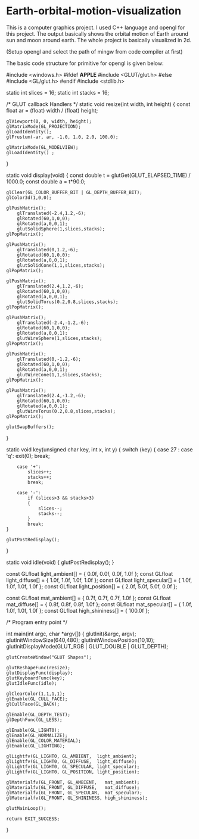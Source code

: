 # Earth-orbital-motion-visualization
This is a computer graphics project. I used C++ language and opengl for this project. The output basically shows the orbital motion of Earth around sun and moon around earth. The whole project is basically visualized in 2d.

(Setup opengl and select the path of mingw from code compiler at first)

The basic code structure for primitive for opengl is given below:

#include <windows.h>
#ifdef __APPLE__
#include <GLUT/glut.h>
#else
#include <GL/glut.h>
#endif
#include <stdlib.h>

static int slices = 16;
static int stacks = 16;

/* GLUT callback Handlers */
static void resize(int width, int height)
{
    const float ar = (float) width / (float) height;

    glViewport(0, 0, width, height);
    glMatrixMode(GL_PROJECTION);
    glLoadIdentity();
    glFrustum(-ar, ar, -1.0, 1.0, 2.0, 100.0);

    glMatrixMode(GL_MODELVIEW);
    glLoadIdentity() ;
}

static void display(void)
{
    const double t = glutGet(GLUT_ELAPSED_TIME) / 1000.0;
    const double a = t*90.0;

    glClear(GL_COLOR_BUFFER_BIT | GL_DEPTH_BUFFER_BIT);
    glColor3d(1,0,0);

    glPushMatrix();
        glTranslated(-2.4,1.2,-6);
        glRotated(60,1,0,0);
        glRotated(a,0,0,1);
        glutSolidSphere(1,slices,stacks);
    glPopMatrix();

    glPushMatrix();
        glTranslated(0,1.2,-6);
        glRotated(60,1,0,0);
        glRotated(a,0,0,1);
        glutSolidCone(1,1,slices,stacks);
    glPopMatrix();

    glPushMatrix();
        glTranslated(2.4,1.2,-6);
        glRotated(60,1,0,0);
        glRotated(a,0,0,1);
        glutSolidTorus(0.2,0.8,slices,stacks);
    glPopMatrix();

    glPushMatrix();
        glTranslated(-2.4,-1.2,-6);
        glRotated(60,1,0,0);
        glRotated(a,0,0,1);
        glutWireSphere(1,slices,stacks);
    glPopMatrix();

    glPushMatrix();
        glTranslated(0,-1.2,-6);
        glRotated(60,1,0,0);
        glRotated(a,0,0,1);
        glutWireCone(1,1,slices,stacks);
    glPopMatrix();

    glPushMatrix();
        glTranslated(2.4,-1.2,-6);
        glRotated(60,1,0,0);
        glRotated(a,0,0,1);
        glutWireTorus(0.2,0.8,slices,stacks);
    glPopMatrix();

    glutSwapBuffers();
}


static void key(unsigned char key, int x, int y)
{
    switch (key)
    {
        case 27 :
        case 'q':
            exit(0);
            break;

        case '+':
            slices++;
            stacks++;
            break;

        case '-':
            if (slices>3 && stacks>3)
            {
                slices--;
                stacks--;
            }
            break;
    }

    glutPostRedisplay();
}

static void idle(void)
{
    glutPostRedisplay();
}

const GLfloat light_ambient[]  = { 0.0f, 0.0f, 0.0f, 1.0f };
const GLfloat light_diffuse[]  = { 1.0f, 1.0f, 1.0f, 1.0f };
const GLfloat light_specular[] = { 1.0f, 1.0f, 1.0f, 1.0f };
const GLfloat light_position[] = { 2.0f, 5.0f, 5.0f, 0.0f };

const GLfloat mat_ambient[]    = { 0.7f, 0.7f, 0.7f, 1.0f };
const GLfloat mat_diffuse[]    = { 0.8f, 0.8f, 0.8f, 1.0f };
const GLfloat mat_specular[]   = { 1.0f, 1.0f, 1.0f, 1.0f };
const GLfloat high_shininess[] = { 100.0f };

/* Program entry point */

int main(int argc, char *argv[])
{
    glutInit(&argc, argv);
    glutInitWindowSize(640,480);
    glutInitWindowPosition(10,10);
    glutInitDisplayMode(GLUT_RGB | GLUT_DOUBLE | GLUT_DEPTH);

    glutCreateWindow("GLUT Shapes");

    glutReshapeFunc(resize);
    glutDisplayFunc(display);
    glutKeyboardFunc(key);
    glutIdleFunc(idle);

    glClearColor(1,1,1,1);
    glEnable(GL_CULL_FACE);
    glCullFace(GL_BACK);

    glEnable(GL_DEPTH_TEST);
    glDepthFunc(GL_LESS);

    glEnable(GL_LIGHT0);
    glEnable(GL_NORMALIZE);
    glEnable(GL_COLOR_MATERIAL);
    glEnable(GL_LIGHTING);

    glLightfv(GL_LIGHT0, GL_AMBIENT,  light_ambient);
    glLightfv(GL_LIGHT0, GL_DIFFUSE,  light_diffuse);
    glLightfv(GL_LIGHT0, GL_SPECULAR, light_specular);
    glLightfv(GL_LIGHT0, GL_POSITION, light_position);

    glMaterialfv(GL_FRONT, GL_AMBIENT,   mat_ambient);
    glMaterialfv(GL_FRONT, GL_DIFFUSE,   mat_diffuse);
    glMaterialfv(GL_FRONT, GL_SPECULAR,  mat_specular);
    glMaterialfv(GL_FRONT, GL_SHININESS, high_shininess);

    glutMainLoop();

    return EXIT_SUCCESS;
}

